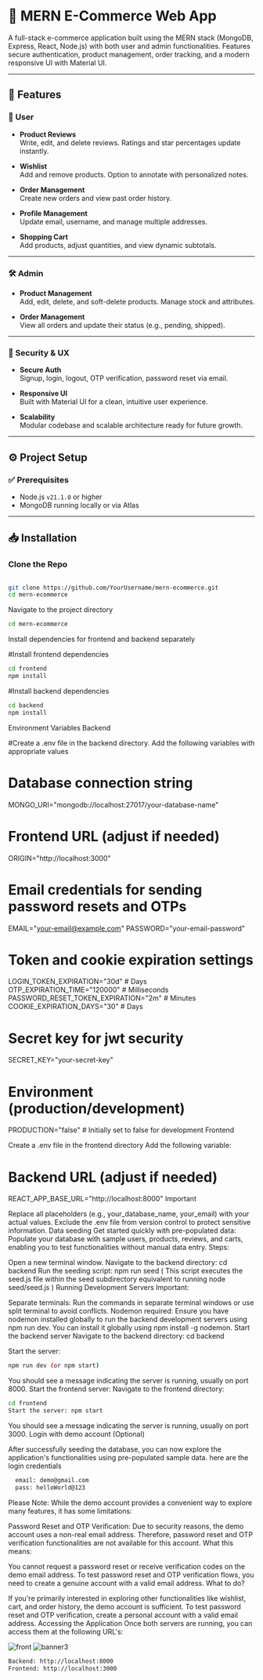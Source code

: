 

# 🛒 MERN E-Commerce Web App

A full-stack e-commerce application built using the MERN stack (MongoDB, Express, React, Node.js) with both user and admin functionalities. Features secure authentication, product management, order tracking, and a modern responsive UI with Material UI.

---

## 🚀 Features

### 👤 User

- **Product Reviews**  
  Write, edit, and delete reviews. Ratings and star percentages update instantly.

- **Wishlist**  
  Add and remove products. Option to annotate with personalized notes.

- **Order Management**  
  Create new orders and view past order history.

- **Profile Management**  
  Update email, username, and manage multiple addresses.

- **Shopping Cart**  
  Add products, adjust quantities, and view dynamic subtotals.

---

### 🛠️ Admin

- **Product Management**  
  Add, edit, delete, and soft-delete products. Manage stock and attributes.

- **Order Management**  
  View all orders and update their status (e.g., pending, shipped).

---

### 🔐 Security & UX

- **Secure Auth**  
  Signup, login, logout, OTP verification, password reset via email.

- **Responsive UI**  
  Built with Material UI for a clean, intuitive user experience.

- **Scalability**  
  Modular codebase and scalable architecture ready for future growth.

---

## ⚙️ Project Setup

### ✅ Prerequisites

- Node.js `v21.1.0` or higher
- MongoDB running locally or via Atlas

---

## 📥 Installation

### Clone the Repo

```bash

git clone https://github.com/YourUsername/mern-ecommerce.git
cd mern-ecommerce
```

Navigate to the project directory
```bash
cd mern-ecommerce
```

Install dependencies for frontend and backend separately
 

#Install frontend dependencies
```bash
cd frontend
npm install
```

#Install backend dependencies
```bash
cd backend
npm install
```
Environment Variables
Backend

#Create a .env file in the backend directory.
Add the following variables with appropriate values
# Database connection string
MONGO_URI="mongodb://localhost:27017/your-database-name"

# Frontend URL (adjust if needed)
ORIGIN="http://localhost:3000"

# Email credentials for sending password resets and OTPs
EMAIL="your-email@example.com"
PASSWORD="your-email-password"

# Token and cookie expiration settings
LOGIN_TOKEN_EXPIRATION="30d"  # Days
OTP_EXPIRATION_TIME="120000"  # Milliseconds
PASSWORD_RESET_TOKEN_EXPIRATION="2m"  # Minutes
COOKIE_EXPIRATION_DAYS="30"    # Days

# Secret key for jwt security
SECRET_KEY="your-secret-key"

# Environment (production/development)
PRODUCTION="false" # Initially set to false for development
Frontend

Create a .env file in the frontend directory
Add the following variable:
# Backend URL (adjust if needed)
REACT_APP_BASE_URL="http://localhost:8000" 
Important

Replace all placeholders (e.g., your_database_name, your_email) with your actual values.
Exclude the .env file from version control to protect sensitive information.
Data seeding
Get started quickly with pre-populated data: Populate your database with sample users, products, reviews, and carts, enabling you to test functionalities without manual data entry.
Steps:

Open a new terminal window.
Navigate to the backend directory: cd backend
Run the seeding script: npm run seed ( This script executes the seed.js file within the seed subdirectory equivalent to running node seed/seed.js )
Running Development Servers
Important:

Separate terminals: Run the commands in separate terminal windows or use split terminal to avoid conflicts.
Nodemon required: Ensure you have nodemon installed globally to run the backend development servers using npm run dev. You can install it globally using npm install -g nodemon.
Start the backend server
Navigate to the backend directory: cd backend

Start the server: 
```bash
npm run dev (or npm start)
```
You should see a message indicating the server is running, usually on port 8000.
Start the frontend server:
Navigate to the frontend directory: 
```bash
cd frontend
Start the server: npm start
```
You should see a message indicating the server is running, usually on port 3000.
Login with demo account (Optional)

After successfully seeding the database, you can now explore the application's functionalities using pre-populated sample data.
here are the login credentials
```bash
  email: demo@gmail.com
  pass: helloWorld@123

```
Please Note: While the demo account provides a convenient way to explore many features, it has some limitations:

Password Reset and OTP Verification: Due to security reasons, the demo account uses a non-real email address. Therefore, password reset and OTP verification functionalities are not available for this account.
What this means:

You cannot request a password reset or receive verification codes on the demo email address.
To test password reset and OTP verification flows, you need to create a genuine account with a valid email address.
What to do?

If you're primarily interested in exploring other functionalities like wishlist, cart, and order history, the demo account is sufficient.
To test password reset and OTP verification, create a personal account with a valid email address.
Accessing the Application
Once both servers are running, you can access them at the following URL's:


![front](https://github.com/user-attachments/assets/ae8eec8f-1927-4ac0-861c-183ad9f13217)
![banner3](https://github.com/user-attachments/assets/b8e62e55-d600-486d-b6ef-36d194d5295b)


```bash
Backend: http://localhost:8000
Frontend: http://localhost:3000
```
